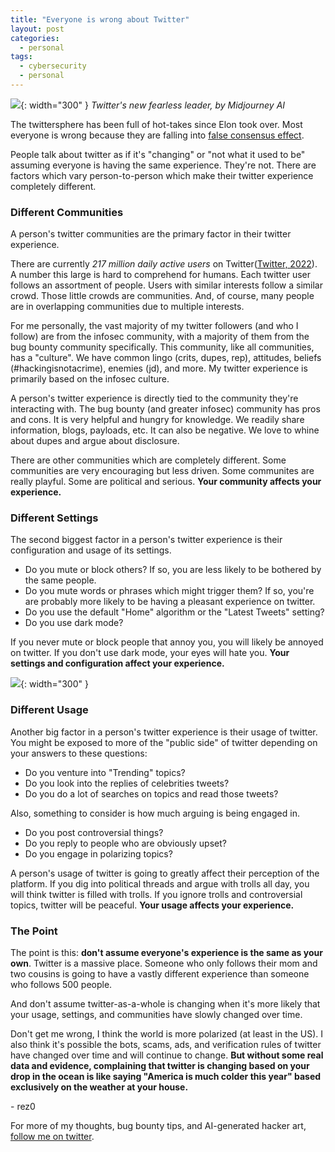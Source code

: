 ```yaml
---
title: "Everyone is wrong about Twitter"
layout: post
categories:
  - personal
tags:
  - cybersecurity
  - personal
---
```


![](https://i.imgur.com/9R69z44.jpg){: width="300" }
*Twitter's new fearless leader, by Midjourney AI*

The twittersphere has been full of hot-takes since Elon took over. Most everyone is wrong because they are falling into [false consensus effect](https://en.wikipedia.org/wiki/False_consensus_effect). 

People talk about twitter as if it's "changing" or "not what it used to be" assuming everyone is having the same experience. They're not. There are factors which vary person-to-person which make their twitter experience completely different.

### Different Communities

A person's twitter communities are the primary factor in their twitter experience. 

There are currently _217 million daily active users_ on Twitter([Twitter, 2022](https://s22.q4cdn.com/826641620/files/doc_financials/2021/q4/Final-Q4'21-Selected-Metrics-and-Financials.pdf)). A number this large is hard to comprehend for humans. Each twitter user follows an assortment of people. Users with similar interests follow a similar crowd. Those little crowds are communities. And, of course, many people are in overlapping communities due to multiple interests. 

For me personally, the vast majority of my twitter followers (and who I follow) are from the infosec community, with a majority of them from the bug bounty community specifically. This community, like all communities, has a "culture". We have common lingo (crits, dupes, rep), attitudes, beliefs (#hackingisnotacrime), enemies (jd), and more. My twitter experience is primarily based on the infosec culture.

A person's twitter experience is directly tied to the community they're interacting with. The bug bounty (and greater infosec) community has pros and cons. It is very helpful and hungry for knowledge. We readily share information, blogs, payloads, etc. It can also be negative. We love to whine about dupes and argue about disclosure. 

There are other communities which are completely different. Some communities are very encouraging but less driven. Some communites are really playful. Some are political and serious. **Your community affects your experience.**

### Different Settings

The second biggest factor in a person's twitter experience is their configuration and usage of its settings.
- Do you mute or block others? If so, you are less likely to be bothered by the same people.
- Do you mute words or phrases which might trigger them? If so, you're are probably more likely to be having a pleasant experience on twitter.
- Do you use the default "Home" algorithm or the "Latest Tweets" setting?
- Do you use dark mode?

If you never mute or block people that annoy you, you will likely be annoyed on twitter. If you don't use dark mode, your eyes will hate you. **Your settings and configuration affect your experience.**

![](https://i.imgur.com/0t7f3Qo.png){: width="300" }

### Different Usage

Another big factor in a person's twitter experience is their usage of twitter. You might be exposed to more of the "public side" of twitter depending on your answers to these questions:
- Do you venture into "Trending" topics? 
- Do you look into the replies of celebrities tweets?
- Do you do a lot of searches on topics and read those tweets?

Also, something to consider is how much arguing is being engaged in.
- Do you post controversial things?
- Do you reply to people who are obviously upset?
- Do you engage in polarizing topics?

A person's usage of twitter is going to greatly affect their perception of the platform. If you dig into political threads and argue with trolls all day, you will think twitter is filled with trolls. If you ignore trolls and controversial topics, twitter will be peaceful. **Your usage affects your experience.**

### The Point

The point is this: **don't assume everyone's experience is the same as your own**. Twitter is a massive place. Someone who only follows their mom and two cousins is going to have a vastly different experience than someone who follows 500 people. 

And don't assume twitter-as-a-whole is changing when it's more likely that your usage, settings, and communities have slowly changed over time. 

Don't get me wrong, I think the world is more polarized (at least in the US). I also think it's possible the bots, scams, ads, and verification rules of twitter have changed over time and will continue to change. **But without some real data and evidence, complaining that twitter is changing based on your drop in the ocean is like saying "America is much colder this year" based exclusively on the weather at your house.** 

\- rez0

For more of my thoughts, bug bounty tips, and AI-generated hacker art, [follow me on twitter](https://twitter.com/rez0__). 

<meta name="twitter:card" content="summary_large_image" />
<meta name="twitter:site" content="@rez0__" />
<meta name="twitter:creator" content="@rez0__" />
<meta property="og:url" content="https://rez0.blog/personal/2022/10/31-everyone-is-wrong-about-twitter" />
<meta property="og:title" content="Everyone is wrong about Twitter" />
<meta property="og:description" content="Everyone is wrong because they are falling into the false consensus effect." />
<meta property="og:image" content="https://i.imgur.com/9R69z44.jpg" />

